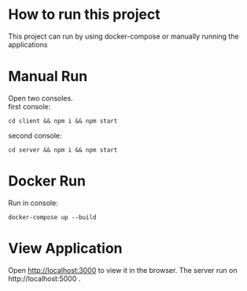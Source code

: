 # How to run this project

This project can run by using docker-compose or manually running the applications

# Manual Run

Open two consoles.<br />
first console:

```console
cd client && npm i && npm start
```

second console:

```console
cd server && npm i && npm start
```

# Docker Run

Run in console:

```console
docker-compose up --build
```

# View Application

Open [http://localhost:3000](http://localhost:3000) to view it in the browser.
The server run on http://localhost:5000 .
